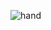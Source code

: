 ![hand](https://user-images.githubusercontent.com/40576412/47813624-03f7d400-dd22-11e8-8aaf-ed9481c3511f.gif)
